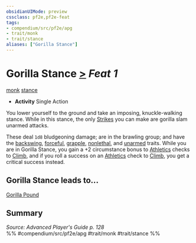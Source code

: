 ```yaml
---
obsidianUIMode: preview
cssclass: pf2e,pf2e-feat
tags:
- compendium/src/pf2e/apg
- trait/monk
- trait/stance
aliases: ["Gorilla Stance"]
---
```

# Gorilla Stance  [>](chapter-9-playing-the-game.md#Actions "Single Action") *Feat 1*  
[monk](Reference/Rules/Traits/monk.md "Monk Class Trait")  [stance](stance.md "Stance Combat Trait")  

- **Activity** Single Action

You lower yourself to the ground and take an imposing, knuckle-walking stance. While in this stance, the only [Strikes](strike.md) you can make are gorilla slam unarmed attacks.

These deal `1d8` bludgeoning damage; are in the brawling group; and have the [backswing](backswing.md "Backswing Weapon Trait"), [forceful](forceful.md "Forceful Weapon Trait"), [grapple](Reference/Rules/Traits/grapple.md "Grapple Weapon Trait"), [nonlethal](nonlethal.md "Nonlethal Weapon Trait"), and [unarmed](unarmed.md "Unarmed Weapon Trait") traits. While you are in Gorilla Stance, you gain a +2 circumstance bonus to [Athletics](skills.md#Athletics) checks to [Climb](climb.md), and if you roll a success on an [Athletics](skills.md#Athletics) check to [Climb](climb.md), you get a critical success instead.

## Gorilla Stance leads to...

[Gorilla Pound](gorilla-pound-apg.md)

## Summary

*Source: Advanced Player's Guide p. 128*  
%% #compendium/src/pf2e/apg #trait/monk #trait/stance %%
